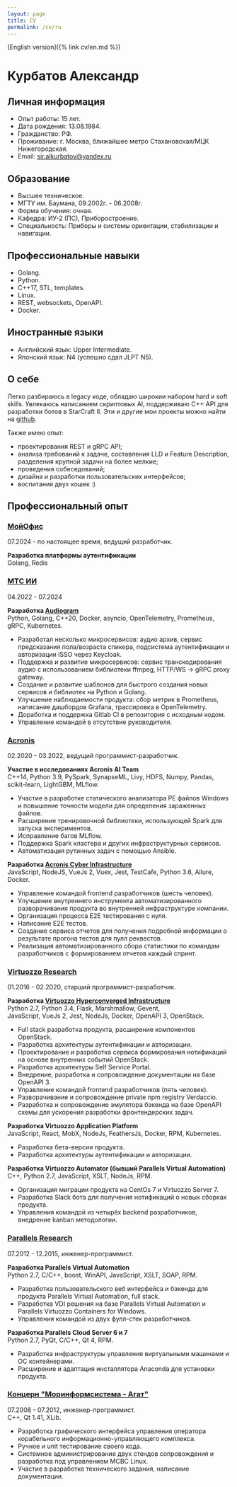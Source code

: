 ```yaml
---
layout: page
title: CV
permalink: /cv/ru
---
```

[English version]({% link cv/en.md %})

# Курбатов Александр

## Личная информация

* Опыт работы: 15 лет.
* Дата рождения: 13.08.1984.
* Гражданство: РФ.
* Проживание: г. Москва, ближайшее метро Стахановская/МЦК Нижегородская.
* Email: [sir.alkurbatov@yandex.ru](mailto:sir.alkurbatov@yandex.ru)

## Образование

* Высшее техническое.
* МГТУ им. Баумана, 09.2002г. - 06.2008г.
* Форма обучения: очная.
* Кафедра: ИУ-2 (ПС), Приборостроение.
* Специальность: Приборы и системы ориентации, стабилизации и навигации.

## Профессиональные навыки

* Golang.
* Python.
* C++17, STL, templates.
* Linux.
* REST, websockets, OpenAPI.
* Docker.

## Иностранные языки

* Английский язык: Upper Intermediate.
* Японский язык: N4 (успешно сдал JLPT N5).

## О себе

Легко разбираюсь в legacy коде, обладаю широкии набором hard и soft skills.
Увлекаюсь написанием скриптовых AI, поддерживаю C++ API для разработки ботов в
StarCraft II. Эти и другие мои проекты можно найти на
[github](https://github.com/alkurbatov).

Также имею опыт:  

* проектирования REST и gRPC API;
* анализа требований к задаче, составления LLD и Feature Description, разделения
  крупной задачи на более мелкие;
* проведения собеседований;
* дизайна и разработки пользовательских интерфейсов;
* воспитания двух кошек :)

## Профессиональный опыт

### [МойОфис](https://myoffice.ru/)

07.2024 - по настоящее время, ведущий разработчик.  

**Разработка платформы аутентификации**  
Golang, Redis

### [МТС ИИ](https://mts.ai/ru/home/)

04.2022 - 07.2024

**Разработка [Audiogram](https://mts.ai/ru/product/audiogram/)**  
Python, Golang, C++20, Docker, asyncio, OpenTelemetry, Prometheus, gRPC,
Kubernetes.  

* Разработал несколько микросервисов: аудио архив, сервис предсказания
  пола/возраста спикера, подсистема аутентификации и авторизации iSSO через
  Keycloak.
* Поддержка и развитие микросервисов: сервис транскодирования аудио с
  использованием библиотеки ffmpeg, HTTP/WS -> gRPC proxy gateway.
* Создание и развитие шаблонов для быстрого создания новых сервисов и библиотек
  на Python и Golang.
* Улучшение наблюдаемости продукта: сбор метрик в Prometheus, написание
  дашбордов Grafana, трассировка в OpenTelemetry.
* Доработка и поддержка Gitlab CI в репозитория с исходным кодом.
* Управление командой в отсутствие руководителя.

### [Acronis](https://acronis.com)

02.2020 - 03.2022, ведущий программист-разработчик.  

**Участие в исследованиях Acronis AI Team**  
C++14, Python 3.9, PySpark, SynapseML, Livy, HDFS, Numpy, Pandas, scikit-learn,
LightGBM, MLflow.  

* Участие в разработке статического анализатора PE файлов Windows и повышение
  точности модели для определения зараженных файлов.
* Расширение тренировочной библиотеки, использующей Spark для запуска
  экспериментов.
* Исправление багов MLflow.
* Поддержка Spark кластера и других инфраструктурных сервисов.
* Автоматизация рутинных задач с помощью Ansible.

**Разработка [Acronis Cyber Infrastructure](https://www.acronis.com/en-us/products/cyber-infrastructure/)**  
JavaScript, NodeJS, VueJs 2, Vuex, Jest, TestCafe, Python 3.6, Allure, Docker.  

* Управление командой frontend разработчиков (шесть человек).
* Улучшение внутреннего инструмента автоматизированного разворачивания продукта
  во внутренней инфраструктуре компании.
* Организация процесса E2E тестирования с нуля.
* Написание E2E тестов.
* Создание сервиса отчетов для получения подробной информации о результате
  прогона тестов для пулл реквестов.
* Реализация автоматизированного сбора статистики по командам разработчиков с
  формированием отчетов каждый спринт.

### [Virtuozzo Research](https://virtuozzo.com)

01.2016 - 02.2020, старший программист-разработчик.  

**Разработка [Virtuozzo Hyperconverged Infrastructure](https://www.virtuozzo.com/virtuozzo-hybrid-infrastructure/)**  
Python 2.7, Python 3.4, Flask, Marshmallow, Gevent,  
JavaScript, VueJs 2, Jest, NodeJs, Docker, OpenAPI 3, OpenStack.  

* Full stack разработка продукта, расширение компонентов OpenStack.
* Разработка архитектуры аутентификации и авторизации.
* Проектирование и разработка сервиса формирования нотификаций на основе
  внутренних событий OpenStack.
* Разработка архитектуры Self Service Portal.
* Внедрение, разработка и сопровождение документации на базе OpenAPI 3.
* Управление командой frontend разработчиков (пять человек).
* Разворачивание и сопровождение private npm registry Verdaccio.
* Разработка и сопровождение эмулятора бэкенда на базе OpenAPI схемы для
  ускорения разработки фронтендерских задач.

**Разработка Virtuozzo Application Platform**  
JavaScript, React, MobX, NodeJs, FeathersJs, Docker, RPM, Kubernetes.  

* Разработка бета-версии продукта.
* Разработка архитектуры аутентификации и авторизации.

**Разработка Virtuozzo Automator (бывший Parallels Virtual Automation)**  
C++, Python 2.7, JavaScript, XSLT, NodeJs, RPM.  

* Организация миграции продукта на CentOs 7 и Virtuozzo Server 7.
* Разработка Slack бота для получения нотификаций о новых сборках продукта.
* Управления командой из четырёх backend разработчиков, внедрение kanban методологии.

### [Parallels Research](https://www.parallels.com)

07.2012 - 12.2015, инженер-программист.  

**Разработка Parallels Virtual Automation**  
Python 2.7, C/C++, boost, WinAPI, JavaScript, XSLT, SOAP, RPM.  

* Разработка пользовательского веб интерфейса и бэкенда для продукта Parallels
  Virtual Automation, full stack.
* Разработка VDI решения на базе Parallels Virtual Automation и Parallels
  Virtuozzo Containers for Windows.
* Управления командой из двух фулл-стек разработчиков.

**Разработка Parallels Cloud Server 6 и 7**  
Python 2.7, PyQt, C/C++, Qt 4, RPM.  

* Разработка инфраструктуры управления виртуальными машинами и ОС контейнерами.
* Расширение и адаптация инсталлятора Anaconda для установки продукта.

### [Концерн "Моринформсистема - Агат"](https://concern-agat.ru)

07.2008 - 07.2012, инженер-программист.  
C++, Qt 1.41, XLib.  

* Разработка графического интерфейса управления оператора корабельного
  информационно-управляющего комплекса.
* Ручное и unit тестирование своего кода.
* Системное администрирование двух стендов сопровождения и разработка под
  управлением МСВС Linux.
* Участие в разработке технического задания, написание документации.
